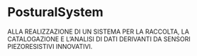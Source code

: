 # PosturalSystem
ALLA REALIZZAZIONE DI UN SISTEMA PER LA RACCOLTA, LA CATALOGAZIONE E L’ANALISI DI DATI DERIVANTI DA SENSORI PIEZORESISTIVI INNOVATIVI.
